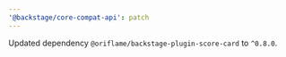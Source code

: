 ```yaml
---
'@backstage/core-compat-api': patch
---
```


Updated dependency `@oriflame/backstage-plugin-score-card` to `^0.8.0`.
